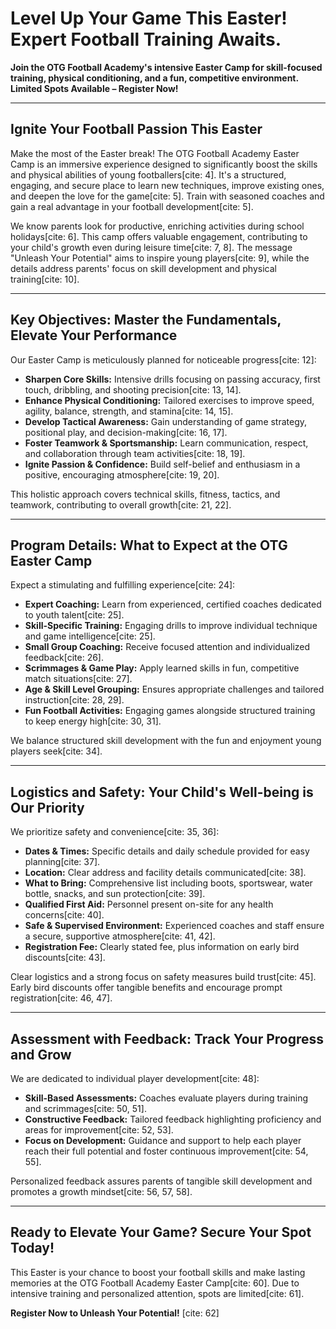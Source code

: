 # Level Up Your Game This Easter! Expert Football Training Awaits.

**Join the OTG Football Academy's intensive Easter Camp for skill-focused training, physical conditioning, and a fun, competitive environment. Limited Spots Available – Register Now!**

---

## Ignite Your Football Passion This Easter

Make the most of the Easter break! The OTG Football Academy Easter Camp is an immersive experience designed to significantly boost the skills and physical abilities of young footballers[cite: 4]. It's a structured, engaging, and secure place to learn new techniques, improve existing ones, and deepen the love for the game[cite: 5]. Train with seasoned coaches and gain a real advantage in your football development[cite: 5].

We know parents look for productive, enriching activities during school holidays[cite: 6]. This camp offers valuable engagement, contributing to your child's growth even during leisure time[cite: 7, 8]. The message "Unleash Your Potential" aims to inspire young players[cite: 9], while the details address parents' focus on skill development and physical training[cite: 10].

---

## Key Objectives: Master the Fundamentals, Elevate Your Performance

Our Easter Camp is meticulously planned for noticeable progress[cite: 12]:

* **Sharpen Core Skills:** Intensive drills focusing on passing accuracy, first touch, dribbling, and shooting precision[cite: 13, 14].
* **Enhance Physical Conditioning:** Tailored exercises to improve speed, agility, balance, strength, and stamina[cite: 14, 15].
* **Develop Tactical Awareness:** Gain understanding of game strategy, positional play, and decision-making[cite: 16, 17].
* **Foster Teamwork & Sportsmanship:** Learn communication, respect, and collaboration through team activities[cite: 18, 19].
* **Ignite Passion & Confidence:** Build self-belief and enthusiasm in a positive, encouraging atmosphere[cite: 19, 20].

This holistic approach covers technical skills, fitness, tactics, and teamwork, contributing to overall growth[cite: 21, 22].

---

## Program Details: What to Expect at the OTG Easter Camp

Expect a stimulating and fulfilling experience[cite: 24]:

* **Expert Coaching:** Learn from experienced, certified coaches dedicated to youth talent[cite: 25].
* **Skill-Specific Training:** Engaging drills to improve individual technique and game intelligence[cite: 25].
* **Small Group Coaching:** Receive focused attention and individualized feedback[cite: 26].
* **Scrimmages & Game Play:** Apply learned skills in fun, competitive match situations[cite: 27].
* **Age & Skill Level Grouping:** Ensures appropriate challenges and tailored instruction[cite: 28, 29].
* **Fun Football Activities:** Engaging games alongside structured training to keep energy high[cite: 30, 31].

We balance structured skill development with the fun and enjoyment young players seek[cite: 34].

---

## Logistics and Safety: Your Child's Well-being is Our Priority

We prioritize safety and convenience[cite: 35, 36]:

* **Dates & Times:** Specific details and daily schedule provided for easy planning[cite: 37].
* **Location:** Clear address and facility details communicated[cite: 38].
* **What to Bring:** Comprehensive list including boots, sportswear, water bottle, snacks, and sun protection[cite: 39].
* **Qualified First Aid:** Personnel present on-site for any health concerns[cite: 40].
* **Safe & Supervised Environment:** Experienced coaches and staff ensure a secure, supportive atmosphere[cite: 41, 42].
* **Registration Fee:** Clearly stated fee, plus information on early bird discounts[cite: 43].

Clear logistics and a strong focus on safety measures build trust[cite: 45]. Early bird discounts offer tangible benefits and encourage prompt registration[cite: 46, 47].

---

## Assessment with Feedback: Track Your Progress and Grow

We are dedicated to individual player development[cite: 48]:

* **Skill-Based Assessments:** Coaches evaluate players during training and scrimmages[cite: 50, 51].
* **Constructive Feedback:** Tailored feedback highlighting proficiency and areas for improvement[cite: 52, 53].
* **Focus on Development:** Guidance and support to help each player reach their full potential and foster continuous improvement[cite: 54, 55].

Personalized feedback assures parents of tangible skill development and promotes a growth mindset[cite: 56, 57, 58].

---

## Ready to Elevate Your Game? Secure Your Spot Today!

This Easter is your chance to boost your football skills and make lasting memories at the OTG Football Academy Easter Camp[cite: 60]. Due to intensive training and personalized attention, spots are limited[cite: 61].

**Register Now to Unleash Your Potential!** [cite: 62]